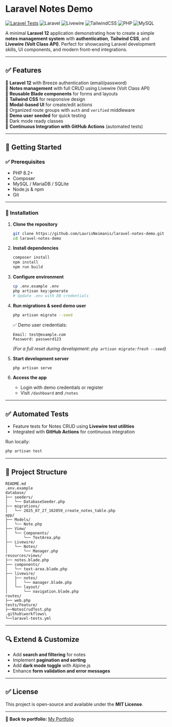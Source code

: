 # Laravel Notes Demo  
[![Laravel Tests](https://github.com/LaurisNeimanis/laravel-notes-demo/actions/workflows/laravel-tests.yml/badge.svg)](https://github.com/LaurisNeimanis/laravel-notes-demo/actions/workflows/laravel-tests.yml) 
![Laravel](https://img.shields.io/badge/Laravel-12-red?logo=laravel)
![Livewire](https://img.shields.io/badge/Livewire-Volt-blue)
![TailwindCSS](https://img.shields.io/badge/TailwindCSS-3-blue?logo=tailwind-css)
![PHP](https://img.shields.io/badge/PHP-8.2-blue?logo=php)
![MySQL](https://img.shields.io/badge/MySQL-Database-yellow?logo=mysql)

A minimal **Laravel 12** application demonstrating how to create a simple **notes management system** with **authentication**, **Tailwind CSS**, and **Livewire (Volt Class API)**. Perfect for showcasing Laravel development skills, UI components, and modern front-end integrations.

---

## ✅ Features  

🔹 **Laravel 12** with Breeze authentication (email/password)  
🔹 **Notes management** with full CRUD using Livewire (Volt Class API)  
🔹 **Reusable Blade components** for forms and layouts  
🔹 **Tailwind CSS** for responsive design  
🔹 **Modal-based UI** for create/edit actions  
🔹 Organized route groups with `auth` and `verified` middleware  
🔹 **Demo user seeded** for quick testing  
🔹 Dark mode ready classes  
🔹 **Continuous Integration with GitHub Actions** (automated tests)  

---

## 🚀 Getting Started  

### ✅ Prerequisites  
- PHP 8.2+  
- Composer  
- MySQL / MariaDB / SQLite  
- Node.js & npm  
- Git  

---

### 🔧 Installation  

1. **Clone the repository**
   ```bash
   git clone https://github.com/LaurisNeimanis/laravel-notes-demo.git
   cd laravel-notes-demo
   ```

2. **Install dependencies**
   ```bash
   composer install
   npm install
   npm run build
   ```

3. **Configure environment**
   ```bash
   cp .env.example .env
   php artisan key:generate
   # Update .env with DB credentials
   ```

4. **Run migrations & seed demo user**
   ```bash
   php artisan migrate --seed
   ```
   ✅ Demo user credentials:
   ```
   Email: test@example.com
   Password: password123
   ```

   *(For a full reset during development: `php artisan migrate:fresh --seed`)*  

5. **Start development server**
   ```bash
   php artisan serve
   ```

6. **Access the app**
   - Login with demo credentials or register
   - Visit `/dashboard` and `/notes`

---

## ✅ Automated Tests  
- Feature tests for Notes CRUD using **Livewire test utilities**
- Integrated with **GitHub Actions** for continuous integration

Run locally:
```bash
php artisan test
```

---

## 📂 Project Structure 

```
README.md
.env.example
database/
├── seeders/
│   └── DatabaseSeeder.php
├── migrations/
│   └── 2025_07_27_162059_create_notes_table.php
app/
├── Models/
│   └── Note.php
├── View/
│   └── Components/
│       └── TextArea.php
├── Livewire/
│   └── Notes/
│       └── Manager.php
resources/views/
├── notes.blade.php
├── components/
│   └── text-area.blade.php
├── livewire/
│   ├── notes/
│   │   └── manager.blade.php
│   └── layout/
│       └── navigation.blade.php
routes/
├── web.php
tests/Feature/
├──NotesCrudTest.php
.github\workflows\
└──laravel-tests.yml
```

---

## 🔍 Extend & Customize  
- Add **search and filtering** for notes  
- Implement **pagination and sorting**  
- Add **dark mode toggle** with Alpine.js  
- Enhance **form validation and error messages**  

---

## ✅ License  
This project is open-source and available under the **MIT License**.

---

🔗 **Back to portfolio:** [My Portfolio](https://github.com/LaurisNeimanis/my-portfolio)
